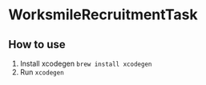 # WorksmileRecruitmentTask

## How to use

1. Install xcodegen `brew install xcodegen`
2. Run `xcodegen`
